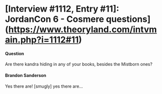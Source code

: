 # [Interview #1112, Entry #11]: JordanCon 6 - Cosmere questions](https://www.theoryland.com/intvmain.php?i=1112#11)

#### Question

Are there kandra hiding in any of your books, besides the Mistborn ones?

#### Brandon Sanderson

Yes there are! [smugly] yes there are...

